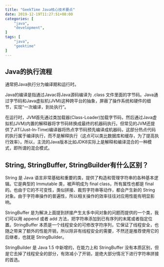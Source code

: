 ```yaml
---
title: "GeekTime Java核心技术要点"
date: 2019-12-19T11:27:51+08:00
categories: [
    "java",
    "development",
]
tags: [
    "java",
    "geektime"
]
---
```


## Java的执行流程
通常把Java执行分为编译期和运行时。

Java的编译是指通过Javac将Java源码编译为 .class 文件里面的字节码。Java通过字节码和Java虚拟机(JVM)这种跨平台的抽象，屏蔽了操作系统和硬件的细节，实现“一次编译，到处执行”。

在运行时，JVM首先通过类加载器(Class-Loader)加载字节码，然后通过Java虚拟机(JVM)内置的解释器将字节码转换成最终的机器码执行。但常见的JVM还提供了JIT(Just-In-Time)编译器将热点字节码预先编译成机器码，这部分热点代码的执行属于编译执行，而不是解释执行（这点可以类比数据库和缓存，为了提高执行效率）。所以，主流的Java版本比如JDK8实际上是解释和编译混合的一种模式，即所谓的混合模式。

## String, StringBuffer, StringBuilder有什么区别？
String 是 Java 语言非常基础和重要的类，提供了构造和管理字符串的各种基本逻辑。它是典型的 Immutable 类，被声明成为 final class，所有属性也都是 final 的。也由于它的不可变性，类似拼接、裁剪字符串等动作，都会产生新的 String 对象。由于字符串操作的普遍性，所以相关操作的效率往往对应用性能有明显影响。

StringBuffer 是为解决上面提到拼接产生太多中间对象的问题而提供的一个类，我们可以用 append 或者 add 方法，把字符串添加到已有序列的末尾或者指定位置。StringBuffer 本质是一个线程安全的可修改字符序列，它保证了线程安全，也随之带来了额外的性能开销，所以除非有线程安全的需要，不然还是推荐使用它的后继者，也就是 StringBuilder。

StringBuilder 是 Java 1.5 中新增的，在能力上和 StringBuffer 没有本质区别，但是它去掉了线程安全的部分，有效减小了开销，是绝大部分情况下进行字符串拼接的首选。

